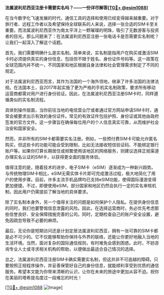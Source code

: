 **法属波利尼西亚注册卡需要实名吗？——一份详尽解答[[TG💪+ @esim1088](https://t.me/s/esim1088)]**

在当今数字化飞速发展的时代，通信工具的选择和使用已经变得越来越重要。对于旅行者、远程工作者以及希望保持全球联系的人来说，选择一张合适的SIM卡至关重要。而法属波利尼西亚作为南太平洋上一颗璀璨的明珠，吸引了无数游客与投资者的目光。那么问题来了：在法属波利尼西亚注册一张电话卡是否需要实名制呢？让我们一起深入了解这个话题。

首先，我们需要明确什么是实名制。简单来说，实名制是指用户在购买或激活SIM卡时必须提供真实的身份信息，包括但不限于姓名、身份证件号码等。这一政策在全球范围内并不统一，不同国家和地区根据自身法律和社会管理需求制定了不同的规定。

对于法属波利尼西亚而言，其作为法国的一个海外领地，继承了许多法国的法律法规。在法国本土，自2017年起实施了更为严格的手机实名制政策，要求所有移动运营商都需对用户进行身份验证。因此，在法属波利尼西亚注册SIM卡时，同样遵循类似的实名制流程。

具体到操作层面，当你前往当地的电信营业厅或者通过官方网站申请SIM卡时，通常会被要求出示有效的身份证件。常见的有效证件包括护照、身份证或其他由政府签发的官方文件。这一步骤旨在确保每位用户的个人信息真实可靠，从而维护社会治安和国家安全。

然而，并非所有的SIM卡都需要实名注册。例如，一些预付费SIM卡可能允许匿名购买，但这些卡的功能可能会受到限制，比如无法接收短信验证码、不能绑定银行账户等。如果你打算长期居住或频繁使用该地区的网络服务，则建议选择正规渠道办理实名认证的SIM卡，以获得更全面的服务体验。

值得注意的是，随着技术的进步，电子SIM卡（eSIM）逐渐成为一种新兴趋势。与传统物理SIM卡相比，eSIM无需实体卡片即可完成激活过程，极大地简化了用户的使用步骤。目前，许多主流手机品牌均已支持eSIM功能，使得国际漫游变得更加便捷。不过，即便使用eSIM，部分国家和地区仍然会执行一定的实名审核机制，因此用户仍需提前了解当地的具体要求。

除了实名制本身外，另一个值得关注的问题是如何保护个人隐私。在提供身份信息的同时，我们也要警惕信息泄露的风险。因此，在选择运营商时，务必优先考虑那些信誉良好、安全保障措施完善的公司。同时，定期检查自己的账户安全设置，避免因疏忽导致不必要的麻烦。

最后，无论你是短期访问还是计划定居法属波利尼西亚，拥有一张可靠的SIM卡都是必不可少的。它不仅能够帮助你保持与外界的联络，还能让你更好地融入当地的生活环境。当然，面对复杂的国际通信规则，有时难免会感到困惑。此时，不妨咨询专业人士或寻求相关机构的帮助，以便做出最适合自己情况的选择。

总之，法属波利尼西亚注册SIM卡确实需要实名制，但这并非不可逾越的障碍。只要按照正规程序操作，并妥善保管好自己的身份信息，就能顺利享受到优质的通信服务。希望本文能为你带来清晰的认识，让你在未来的旅途中更加从容不迫。祝你在美丽的塔希提岛度过一段难忘的时光！

[[TG💪+ @esim1088](https://t.me/s/esim1088) ![Image](https://i.postimg.cc/4NQfJmqS/Snipaste-2025-05-13-00-14-12.png)]